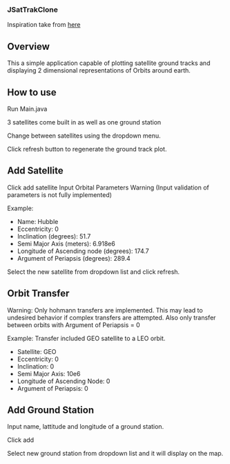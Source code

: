 ### JSatTrakClone

Inspiration take from [here](https://www.gano.name/shawn/JSatTrak/)

## Overview

This a simple application capable of plotting satellite ground tracks and displaying 2 dimensional representations of Orbits around earth.

## How to use

Run Main.java

3 satellites come built in as well as one ground station

Change between satellites using the dropdown menu. 

Click refresh button to regenerate the ground track plot. 

## Add Satellite

Click add satellite
Input Orbital Parameters
Warning (Input validation of parameters is not fully implemented)

Example:

- Name: Hubble
- Eccentricity: 0
- Inclination (degrees): 51.7
- Semi Major Axis (meters): 6.918e6
- Longitude of Ascending node (degrees): 174.7
- Argument of Periapsis (degrees): 289.4  

Select the new satellite from dropdown list and click refresh.

## Orbit Transfer

Warning: Only hohmann transfers are implemented. This may lead to undesired behavior if complex transfers are attempted. 
	Also only transfer between orbits with Argument of Periapsis = 0
	
Example: Transfer included GEO satellite to a LEO orbit. 

- Satellite: GEO
- Eccentricity: 0
- Inclination: 0
- Semi Major Axis: 10e6
- Longitude of Ascending Node: 0
- Argument of Periapsis: 0


## Add Ground Station
Input name, lattitude and longitude of a ground station. 

Click add

Select new ground station from dropdown list and it will display on the map. 




